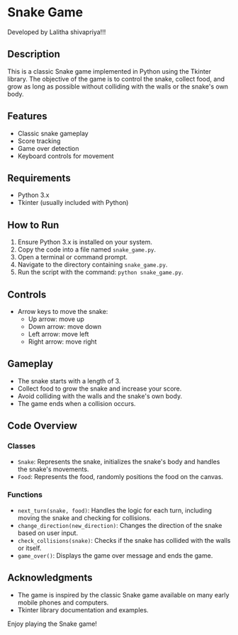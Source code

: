 # Snake Game

Developed by Lalitha shivapriya!!!

## Description

This is a classic Snake game implemented in Python using the Tkinter library. The objective of the game is to control the snake, collect food, and grow as long as possible without colliding with the walls or the snake's own body.

## Features

- Classic snake gameplay
- Score tracking
- Game over detection
- Keyboard controls for movement

## Requirements

- Python 3.x
- Tkinter (usually included with Python)

## How to Run

1. Ensure Python 3.x is installed on your system.
2. Copy the code into a file named `snake_game.py`.
3. Open a terminal or command prompt.
4. Navigate to the directory containing `snake_game.py`.
5. Run the script with the command: `python snake_game.py`.

## Controls

- Arrow keys to move the snake:
  - Up arrow: move up
  - Down arrow: move down
  - Left arrow: move left
  - Right arrow: move right

## Gameplay

- The snake starts with a length of 3.
- Collect food to grow the snake and increase your score.
- Avoid colliding with the walls and the snake's own body.
- The game ends when a collision occurs.

## Code Overview

### Classes

- `Snake`: Represents the snake, initializes the snake's body and handles the snake's movements.
- `Food`: Represents the food, randomly positions the food on the canvas.

### Functions

- `next_turn(snake, food)`: Handles the logic for each turn, including moving the snake and checking for collisions.
- `change_direction(new_direction)`: Changes the direction of the snake based on user input.
- `check_collisions(snake)`: Checks if the snake has collided with the walls or itself.
- `game_over()`: Displays the game over message and ends the game.


## Acknowledgments

- The game is inspired by the classic Snake game available on many early mobile phones and computers.
- Tkinter library documentation and examples.

Enjoy playing the Snake game!
